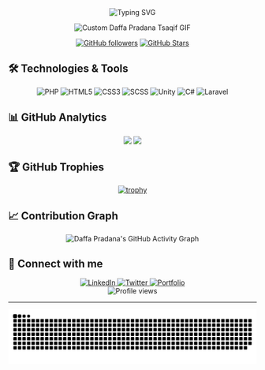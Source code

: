 <div align="center">
  <img src="https://readme-typing-svg.herokuapp.com?font=Fira+Code&weight=600&size=30&pause=1000&color=FFFFFF&center=true&vCenter=true&width=435&lines=DAFFA+PRADANA+TSAQIF;Web+%26+Game+Developer" alt="Typing SVG" />
</div>

<p align="center">
  <img src="https://i.imgur.com/your-custom-gif.gif" width="500" alt="Custom Daffa Pradana Tsaqif GIF">
</p>

<div align="center">
  
  [![GitHub followers](https://img.shields.io/github/followers/Daffapradanat?style=for-the-badge&logo=github&logoColor=white&labelColor=black&color=black)](https://github.com/Daffapradanat)
  [![GitHub Stars](https://img.shields.io/github/stars/Daffapradanat?style=for-the-badge&logo=github&logoColor=white&labelColor=black&color=black)](https://github.com/Daffapradanat)

</div>

## 🛠️ Technologies & Tools

<div align="center">

  <img src="https://img.shields.io/badge/-PHP-777BB4?style=for-the-badge&logo=php&logoColor=white" alt="PHP" />
  <img src="https://img.shields.io/badge/-HTML5-E34F26?style=for-the-badge&logo=html5&logoColor=white" alt="HTML5" />
  <img src="https://img.shields.io/badge/-CSS3-1572B6?style=for-the-badge&logo=css3&logoColor=white" alt="CSS3" />
  <img src="https://img.shields.io/badge/-SCSS-CC6699?style=for-the-badge&logo=sass&logoColor=white" alt="SCSS" />
  <img src="https://img.shields.io/badge/-Unity-000000?style=for-the-badge&logo=unity&logoColor=white" alt="Unity" />
  <img src="https://img.shields.io/badge/-C%23-239120?style=for-the-badge&logo=c-sharp&logoColor=white" alt="C#" />
  <img src="https://img.shields.io/badge/-Laravel-FF2D20?style=for-the-badge&logo=laravel&logoColor=white" alt="Laravel" />

</div>

## 📊 GitHub Analytics

<div align="center">
  <img height="180em" src="https://github-readme-stats-eight-theta.vercel.app/api?username=Daffapradanat&show_icons=true&theme=radical&include_all_commits=true&count_private=true"/>
  <img height="180em" src="https://github-readme-stats-eight-theta.vercel.app/api/top-langs/?username=Daffapradanat&layout=compact&langs_count=8&theme=radical"/>
</div>

## 🏆 GitHub Trophies

<div align="center">
  
  [![trophy](https://github-profile-trophy.vercel.app/?username=Daffapradanat&theme=darkhub&column=7)](https://github.com/ryo-ma/github-profile-trophy)

</div>

## 📈 Contribution Graph

<div align="center">
  <img src="https://github-readme-activity-graph.vercel.app/graph?username=Daffapradanat&theme=react-dark" alt="Daffa Pradana's GitHub Activity Graph">
</div>

## 🔗 Connect with me

<div align="center">

  <a href="https://www.linkedin.com/in/your-linkedin/" target="_blank">
    <img src="https://img.shields.io/badge/LinkedIn-0077B5?style=for-the-badge&logo=linkedin&logoColor=white" alt="LinkedIn" />
  </a>
  <a href="https://twitter.com/your-twitter" target="_blank">
    <img src="https://img.shields.io/badge/Twitter-1DA1F2?style=for-the-badge&logo=twitter&logoColor=white" alt="Twitter" />
  </a>
  <a href="https://your-portfolio-url.com" target="_blank">
    <img src="https://img.shields.io/badge/Portfolio-FF5722?style=for-the-badge&logo=todoist&logoColor=white" alt="Portfolio" />
  </a>

</div>

<div align="center">
  <img src="https://komarev.com/ghpvc/?username=Daffapradanat&style=for-the-badge&color=blueviolet" alt="Profile views"/>
</div>

---

<div align="center">
  <img src="https://raw.githubusercontent.com/platane/snk/output/github-contribution-grid-snake.svg" alt="Snake animation" />
</div>

<style>
  /* CSS untuk animasi hover */
  img[alt="PHP"]:hover, img[alt="HTML5"]:hover, img[alt="CSS3"]:hover, 
  img[alt="SCSS"]:hover, img[alt="Unity"]:hover, img[alt="C#"]:hover, 
  img[alt="Laravel"]:hover {
    transform: scale(1.1);
    transition: transform 0.3s ease-in-out;
  }
  
  a:hover {
    opacity: 0.8;
    transition: opacity 0.3s ease-in-out;
  }
</style>
